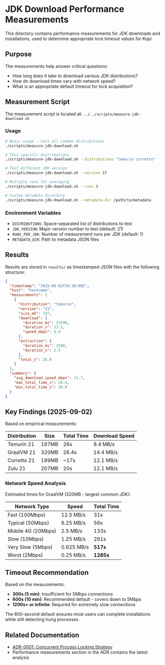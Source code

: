# JDK Download Performance Measurements

This directory contains performance measurements for JDK downloads and installations, used to determine appropriate lock timeout values for Kopi.

## Purpose

The measurements help answer critical questions:
- How long does it take to download various JDK distributions?
- How do download times vary with network speed?
- What is an appropriate default timeout for lock acquisition?

## Measurement Script

The measurement script is located at: `../../scripts/measure-jdk-download.sh`

### Usage

```bash
# Basic usage - test all common distributions
./scripts/measure-jdk-download.sh

# Test specific distributions
./scripts/measure-jdk-download.sh --distributions "temurin corretto"

# Test different JDK version
./scripts/measure-jdk-download.sh --version 17

# Multiple runs for averaging
./scripts/measure-jdk-download.sh --runs 3

# Custom metadata directory
./scripts/measure-jdk-download.sh --metadata-dir /path/to/metadata
```

### Environment Variables

- `DISTRIBUTIONS`: Space-separated list of distributions to test
- `JDK_VERSION`: Major version number to test (default: 21)  
- `RUNS_PER_JDK`: Number of measurement runs per JDK (default: 1)
- `METADATA_DIR`: Path to metadata JSON files

## Results

Results are stored in `results/` as timestamped JSON files with the following structure:

```json
{
  "timestamp": "2025-09-02T10:30:00Z",
  "host": "hostname",
  "measurements": [
    {
      "distribution": "temurin",
      "version": "21",
      "size_mb": 197,
      "download": {
        "duration_ms": 23500,
        "duration_s": 23.5,
        "speed_mbps": 8.4
      },
      "extraction": {
        "duration_ms": 2500,
        "duration_s": 2.5
      },
      "total_s": 26.0
    }
  ],
  "summary": {
    "avg_download_speed_mbps": 11.7,
    "max_total_time_s": 26.4,
    "min_total_time_s": 20.0
  }
}
```

## Key Findings (2025-09-02)

Based on empirical measurements:

| Distribution | Size | Total Time | Download Speed |
|-------------|------|------------|----------------|
| Temurin 21 | 197MB | 26s | 8.4 MB/s |
| GraalVM 21 | 320MB | 26.4s | 14.4 MB/s |
| Corretto 21 | 199MB | ~17s | 12.1 MB/s |
| Zulu 21 | 207MB | 20s | 12.1 MB/s |

### Network Speed Analysis

Estimated times for GraalVM (320MB - largest common JDK):

| Network Type | Speed | Total Time |
|-------------|-------|------------|
| Fast (100Mbps) | 12.5 MB/s | 31s |
| Typical (50Mbps) | 6.25 MB/s | 56s |
| Mobile 4G (20Mbps) | 2.5 MB/s | 133s |
| Slow (10Mbps) | 1.25 MB/s | 261s |
| Very Slow (5Mbps) | 0.625 MB/s | **517s** |
| Worst (2Mbps) | 0.25 MB/s | **1285s** |

## Timeout Recommendation

Based on the measurements:
- **300s (5 min)**: Insufficient for 5Mbps connections
- **600s (10 min)**: Recommended default - covers down to 5Mbps
- **1200s+ or infinite**: Required for extremely slow connections

The 600-second default ensures most users can complete installations while still detecting hung processes.

## Related Documentation

- [ADR-0001: Concurrent Process Locking Strategy](../../docs/adr/ADR-0001-concurrent-process-locking-strategy.md)
- Performance measurements section in the ADR contains the latest analysis